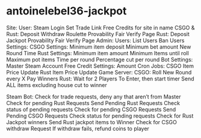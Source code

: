 # antoinelebel36-jackpot

Site:
	User: 
		Steam Login
		Set Trade Link
		Free Credits for site in name
	CSGO & Rust:
		Deposit 
		Withdraw
		Roulette
		Provability Fair Verify Page
	Rust:
		Deposit
		Jackpot
		Provability Fair Verify Page
	Admin:
		Users:
			List Users 
			Ban Users
		Settings:
			CSGO Settings: 
				Minimum item deposit
				Minimum bet amount
				New Round Time
			Rust Settings:
				Minimum item amount
				Minimum Items until roll
				Maximum pot items
				Time per round 
				Percentage cut per round
			Bot Settings:
				Master Steam Account
			Free Credit Settings:
				Amount
	Cron Jobs:
		CSGO Item Price Update
		Rust Item Price Update
Game Server:
	CSGO: 
		Roll New Round every X
			Pay Winners
	Rust:
		Wait for 2 Players To Enter, then start timer
		Send ALL items excluding house cut to winner

Steam Bot: 
	Check for trade requests, deny any that aren’t from Master
	Check for pending Rust Requests
		Send Pending Rust Requests
		Check status of pending requests 
	Check for pending CSGO Requests
		Send Pending CSGO Requests
		Check status for pending requests
	Check for Rust Jackpot winners
		Send Rust jackpot items to Winner
	Check for CSGO withdraw Request
		If withdraw fails, refund coins to player
